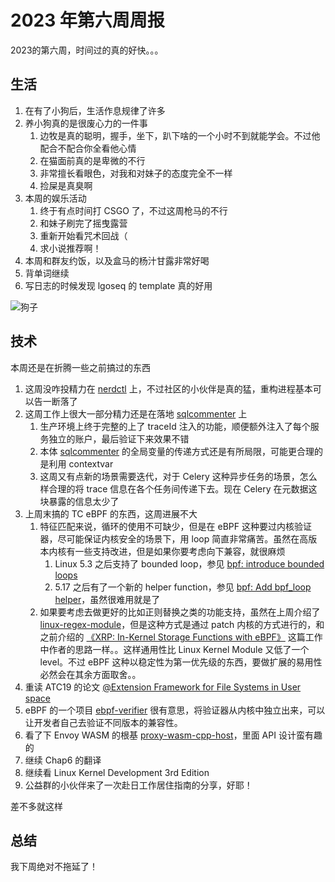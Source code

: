 # 2023 年第六周周报

2023的第六周，时间过的真的好快。。。

## 生活

1. 在有了小狗后，生活作息规律了许多
2. 养小狗真的是很废心力的一件事
    1. 边牧是真的聪明，握手，坐下，趴下啥的一个小时不到就能学会。不过他配合不配合你全看他心情
    2. 在猫面前真的是卑微的不行
    3. 非常擅长看眼色，对我和对妹子的态度完全不一样
    4. 捡屎是真臭啊
3. 本周的娱乐活动
    1. 终于有点时间打 CSGO 了，不过这周枪马的不行
    2. 和妹子刷完了摇曳露营
    3. 重新开始看咒术回战（
    4. 求小说推荐啊！
4. 本周和群友约饭，以及盒马的杨汁甘露非常好喝
5. 背单词继续
6. 写日志的时候发现 lgoseq 的 template 真的好用

![狗子](https://user-images.githubusercontent.com/7054676/218785402-49d579f9-1837-4c31-9193-c62d7f65b492.jpg)

## 技术

本周还是在折腾一些之前搞过的东西

1. 这周没咋投精力在 [nerdctl](https://github.com/containerd/nerdctl) 上，不过社区的小伙伴是真的猛，重构进程基本可以告一断落了
2. 这周工作上很大一部分精力还是在落地 [sqlcommenter](https://github.com/google/sqlcommenter) 上
    1. 生产环境上终于完整的上了 traceId 注入的功能，顺便额外注入了每个服务独立的账户，最后验证下来效果不错
    2. 本体 [sqlcommenter](https://github.com/google/sqlcommenter) 的全局变量的传递方式还是有所局限，可能更合理的是利用 contextvar
    3. 这周又有点新的场景需要迭代，对于 Celery 这种异步任务的场景，怎么样合理的将 trace 信息在各个任务间传递下去。现在 Celery 在元数据这块暴露的信息太少了
3. 上周末搞的 TC eBPF 的东西，这周进展不大
    1. 特征匹配来说，循环的使用不可缺少，但是在 eBPF 这种要过内核验证器，尽可能保证内核安全的场景下，用 loop 简直非常痛苦。虽然在高版本内核有一些支持改进，但是如果你要考虑向下兼容，就很麻烦
        1. Linux 5.3 之后支持了 bounded loop，参见 [bpf: introduce bounded loops](https://git.kernel.org/pub/scm/linux/kernel/git/netdev/net-next.git/commit/?id=2589726d12a1b12eaaa93c7f1ea64287e383c7a5)
        2. 5.17 之后有了一个新的 helper function，参见 [bpf: Add bpf_loop helper](https://git.kernel.org/pub/scm/linux/kernel/git/torvalds/linux.git/commit/?h=e6f2dd0f80674e9d5960337b3e9c2a242441b326)，虽然很难用就是了
    2. 如果要考虑去做更好的比如正则替换之类的功能支持，虽然在上周介绍了 [linux-regex-module](https://github.com/G-Core/linux-regex-module)，但是这种方式是通过 patch 内核的方式进行的，和之前介绍的 [《XRP: In-Kernel Storage Functions with eBPF》](https://www.usenix.org/conference/osdi22/presentation/zhong) 这篇工作中作者的思路一样。。这样通用性比 Linux Kernel Module 又低了一个 level。不过 eBPF 这种以稳定性为第一优先级的东西，要做扩展的易用性必然会在其余方面取舍。。
4. 重读 ATC19 的论文 [@Extension Framework for File Systems in User space](https://www.usenix.org/conference/atc19/presentation/bijlani)
5. eBPF 的一个项目 [ebpf-verifier](https://github.com/trailofbits/ebpf-verifier) 很有意思，将验证器从内核中独立出来，可以让开发者自己去验证不同版本的兼容性。
6. 看了下 Envoy WASM 的根基 [proxy-wasm-cpp-host](https://github.com/proxy-wasm/proxy-wasm-cpp-host)，里面 API 设计蛮有趣的
7. 继续 Chap6 的翻译
8. 继续看 Linux Kernel Development 3rd Edition
9. 公益群的小伙伴来了一次赴日工作居住指南的分享，好耶！

差不多就这样

## 总结

我下周绝对不拖延了！